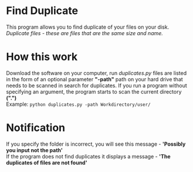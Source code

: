 # Find Duplicate
This program allows you to find duplicate of your files on your disk.  
*Duplicate files - these are files that are the same size and name.*
# How this work
Download the software on your computer, run *duplicates.py* files are listed in the form of an optional parameter **"-path"** path on your hard drive that needs to be scanned in search for duplicates. If you run a program without specifying an argument, the program starts to scan the current directory **(".")**  
Example: `python duplicates.py -path Workdirectory/user/`
# Notification
If you specify the folder is incorrect, you will see this message - **'Possibly you input not the path'**  
If the program does not find duplicates it displays a message - **'The duplicates of files are not found'**
